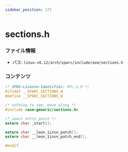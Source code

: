 ```yaml
---
sidebar_position: 172
---
```

# sections.h

### ファイル情報

- パス: `linux-v6.12/arch/sparc/include/asm/sections.h`

### コンテンツ

```h
/* SPDX-License-Identifier: GPL-2.0 */
#ifndef __SPARC_SECTIONS_H
#define __SPARC_SECTIONS_H

/* nothing to see, move along */
#include <asm-generic/sections.h>

/* sparc entry point */
extern char _start[];

extern char __leon_1insn_patch[];
extern char __leon_1insn_patch_end[];

#endif

```
